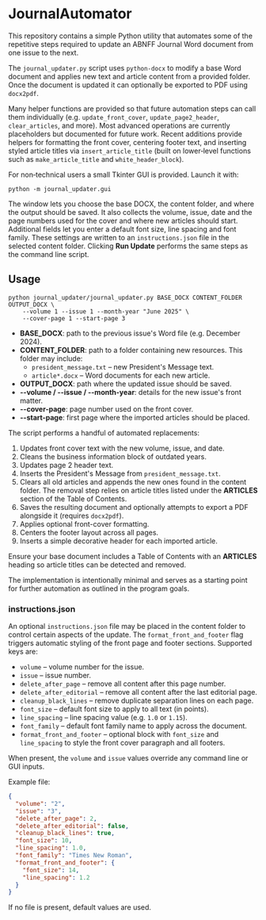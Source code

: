 # JournalAutomator

This repository contains a simple Python utility that automates some of the repetitive
steps required to update an ABNFF Journal Word document from one issue to the next.

The `journal_updater.py` script uses `python-docx` to modify a base Word document and
applies new text and article content from a provided folder. Once the document is
updated it can optionally be exported to PDF using `docx2pdf`.

Many helper functions are provided so that future automation steps can call them
individually (e.g. `update_front_cover`, `update_page2_header`, `clear_articles`,
and more). Most advanced operations are currently placeholders but documented
for future work. Recent additions provide helpers for formatting the front cover,
centering footer text, and inserting styled article titles via
`insert_article_title` (built on lower‑level functions such as
`make_article_title` and `white_header_block`).

For non‑technical users a small Tkinter GUI is provided. Launch it with:

```
python -m journal_updater.gui
```

The window lets you choose the base DOCX, the content folder, and where the
output should be saved. It also collects the volume, issue, date and the page
numbers used for the cover and where new articles should start. Additional
fields let you enter a default font size, line spacing and font family. These
settings are written to an `instructions.json` file in the selected content
folder. Clicking **Run Update** performs the same steps as the command line
script.
## Usage

```
python journal_updater/journal_updater.py BASE_DOCX CONTENT_FOLDER OUTPUT_DOCX \
    --volume 1 --issue 1 --month-year "June 2025" \
    --cover-page 1 --start-page 3
```

- **BASE_DOCX**: path to the previous issue's Word file (e.g. December 2024).
- **CONTENT_FOLDER**: path to a folder containing new resources. This folder may
  include:
  - `president_message.txt` – new President's Message text.
  - `article*.docx` – Word documents for each new article.
- **OUTPUT_DOCX**: path where the updated issue should be saved.
- **--volume / --issue / --month-year**: details for the new
  issue's front matter.
- **--cover-page**: page number used on the front cover.
- **--start-page**: first page where the imported articles should be placed.

The script performs a handful of automated replacements:

1. Updates front cover text with the new volume, issue, and date.
2. Cleans the business information block of outdated years.
3. Updates page 2 header text.
4. Inserts the President's Message from `president_message.txt`.
5. Clears all old articles and appends the new ones found in the
   content folder. The removal step relies on article titles listed
   under the **ARTICLES** section of the Table of Contents.
6. Saves the resulting document and optionally attempts to export a PDF
   alongside it (requires `docx2pdf`).
7. Applies optional front-cover formatting.
8. Centers the footer layout across all pages.
9. Inserts a simple decorative header for each imported article.

Ensure your base document includes a Table of Contents with an
**ARTICLES** heading so article titles can be detected and removed.

The implementation is intentionally minimal and serves as a starting
point for further automation as outlined in the program goals.

### instructions.json

An optional `instructions.json` file may be placed in the content folder to control certain aspects of the update. The `format_front_and_footer` flag triggers automatic styling of the front page and footer sections. Supported keys are:

- `volume` – volume number for the issue.
- `issue` – issue number.
- `delete_after_page` – remove all content after this page number.
- `delete_after_editorial` – remove all content after the last editorial page.
- `cleanup_black_lines` – remove duplicate separation lines on each page.
- `font_size` – default font size to apply to all text (in points).
- `line_spacing` – line spacing value (e.g. `1.0` or `1.15`).
- `font_family` – default font family name to apply across the document.
- `format_front_and_footer` – optional block with `font_size` and
  `line_spacing` to style the front cover paragraph and all footers.

When present, the `volume` and `issue` values override any command line or GUI
inputs.

Example file:

```json
{
  "volume": "2",
  "issue": "3",
  "delete_after_page": 2,
  "delete_after_editorial": false,
  "cleanup_black_lines": true,
  "font_size": 10,
  "line_spacing": 1.0,
  "font_family": "Times New Roman",
  "format_front_and_footer": {
    "font_size": 14,
    "line_spacing": 1.2
  }
}
```

If no file is present, default values are used.
